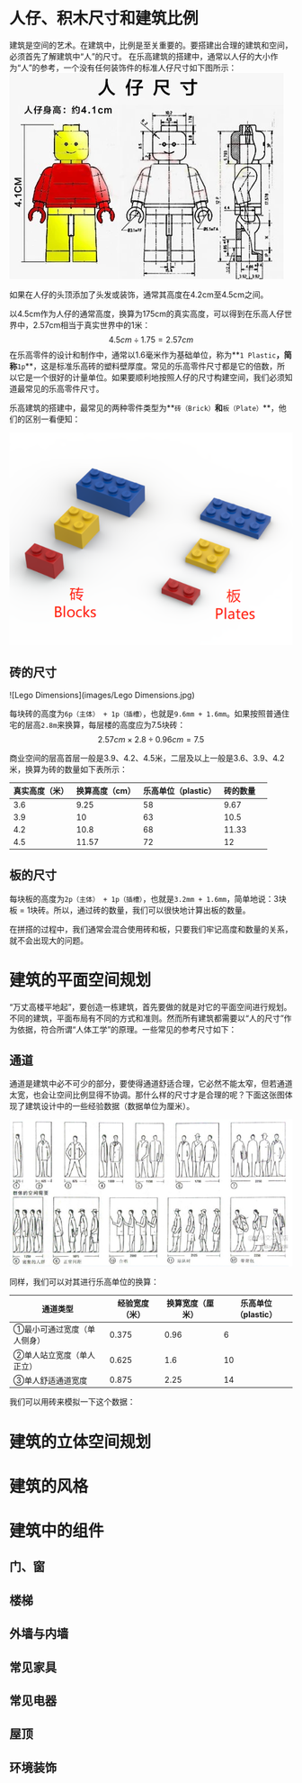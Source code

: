 # 人仔、积木尺寸和建筑比例
建筑是空间的艺术。在建筑中，比例是至关重要的。要搭建出合理的建筑和空间，必须首先了解建筑中“人”的尺寸。
在乐高建筑的搭建中，通常以人仔的大小作为“人”的参考，一个没有任何装饰件的标准人仔尺寸如下图所示：
![人仔尺寸](images/minifigure_size.jpg)

如果在人仔的头顶添加了头发或装饰，通常其高度在4.2cm至4.5cm之间。

以4.5cm作为人仔的通常高度，换算为175cm的真实高度，可以得到在乐高人仔世界中，2.57cm相当于真实世界中的1米：
$$
4.5cm ÷ 1.75 = 2.57cm
$$
在乐高零件的设计和制作中，通常以1.6毫米作为基础单位，称为**`1 Plastic`**，简称**`1p`**，这是标准乐高砖的塑料壁厚度。常见的乐高零件尺寸都是它的倍数，所以它是一个很好的计量单位。如果要顺利地按照人仔的尺寸构建空间，我们必须知道最常见的乐高零件尺寸。

乐高建筑的搭建中，最常见的两种零件类型为**`砖（Brick）`**和**`板（Plate）`**，他们的区别一看便知：

![砖和板](images\block_plate.png)

## 砖的尺寸

![Lego Dimensions](images/Lego Dimensions.jpg)

每块砖的高度为`6p（主体） + 1p（插槽）`，也就是`9.6mm + 1.6mm`。如果按照普通住宅的层高`2.8m`来换算，每层楼的高度应为7.5块砖：
$$
2.57cm × 2.8 ÷ 0.96cm = 7.5
$$


商业空间的层高首层一般是3.9、4.2、4.5米，二层及以上一般是3.6、3.9、4.2米，换算为砖的数量如下表所示：

| 真实高度（米） | 换算高度（cm） | 乐高单位（plastic） | 砖的数量 |      |
| -------------- | -------------- | ------------------- | -------- | ---- |
| 3.6            | 9.25           | 58                  | 9.67     |      |
| 3.9            | 10             | 63                  | 10.5     |      |
| 4.2            | 10.8           | 68                  | 11.33    |      |
| 4.5            | 11.57          | 72                  | 12       |      |

## 板的尺寸

每块板的高度为`2p（主体） + 1p（插槽）`，也就是`3.2mm + 1.6mm`，简单地说：3块板 = 1块砖。所以，通过砖的数量，我们可以很快地计算出板的数量。

在拼搭的过程中，我们通常会混合使用砖和板，只要我们牢记高度和数量的关系，就不会出现大的问题。



# 建筑的平面空间规划

“万丈高楼平地起”，要创造一栋建筑，首先要做的就是对它的平面空间进行规划。不同的建筑，平面布局有不同的方式和准则。然而所有建筑都需要以“人的尺寸”作为依据，符合所谓“人体工学”的原理。一些常见的参考尺寸如下：

## 通道

通道是建筑中必不可少的部分，要使得通道舒适合理，它必然不能太窄，但若通道太宽，也会让空间比例显得不协调。那什么样的尺寸才是合理的呢？下面这张图体现了建筑设计中的一些经验数据（数据单位为厘米）。

![通道的尺寸](images\build1.png)

同样，我们可以对其进行乐高单位的换算：

| 通道类型                    | 经验宽度（米） | 换算宽度（厘米） | 乐高单位（plastic） |
| --------------------------- | -------------- | ---------------- | ------------------- |
| ①最小可通过宽度（单人侧身） | 0.375          | 0.96             | 6                   |
| ②单人站立宽度（单人正立）   | 0.625          | 1.6              | 10                  |
| ③单人舒适通道宽度           | 0.875          | 2.25             | 14                  |

我们可以用砖来模拟一下这个数据：



# 建筑的立体空间规划

# 建筑的风格

# 建筑中的组件

## 门、窗

## 楼梯

## 外墙与内墙

## 常见家具

## 常见电器

## 屋顶

## 环境装饰

